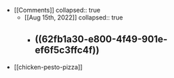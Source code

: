 - [[Comments]]
  collapsed:: true
	- [[Aug 15th, 2022]]
	  collapsed:: true
		- ((62fb1a30-e800-4f49-901e-ef6f5c3ffc4f))
			-
- [[chicken-pesto-pizza]]